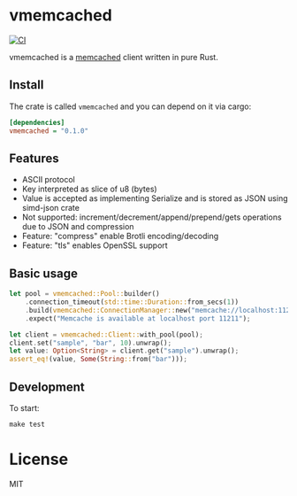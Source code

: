 # vmemcached

[![CI](https://github.com/vinted/vmemcached-rs/actions/workflows/ci.yaml/badge.svg?branch=master)](https://github.com/vinted/vmemcached-rs/actions/workflows/ci.yaml)

vmemcached is a [memcached](https://memcached.org/) client written in pure Rust.

## Install

The crate is called `vmemcached` and you can depend on it via cargo:

```ini
[dependencies]
vmemcached = "0.1.0"
```

## Features

 - ASCII protocol
 - Key interpreted as slice of u8 (bytes)
 - Value is accepted as implementing Serialize and is stored as JSON using simd-json crate
 - Not supported: increment/decrement/append/prepend/gets operations due to JSON and compression
 - Feature: "compress" enable Brotli encoding/decoding
 - Feature: "tls" enables OpenSSL support

## Basic usage

```rust
let pool = vmemcached::Pool::builder()
    .connection_timeout(std::time::Duration::from_secs(1))
    .build(vmemcached::ConnectionManager::new("memcache://localhost:11211").unwrap())
    .expect("Memcache is available at localhost port 11211");

let client = vmemcached::Client::with_pool(pool);
client.set("sample", "bar", 10).unwrap();
let value: Option<String> = client.get("sample").unwrap();
assert_eq!(value, Some(String::from("bar")));
```

## Development

To start:

```shell
make test
```

# License

MIT

